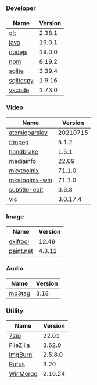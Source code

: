 
### Developer
Name                                                                       | Version
----                                                                       | -------
[git](https://github.com/git-for-windows/git/releases)                     | 2.38.1
[java](https://www.oracle.com/java/technologies/downloads/)                | 19.0.1
[nodejs](https://nodejs.org/en/download/current/)                          | 19.0.0
[npm](https://github.com/npm/cli)                                          | 8.19.2
[sqlite](http://www.sqlite.org/download.html)                              | 3.39.4
[sqlitespy](http://www.yunqa.de/delphi/doku.php/products/sqlitespy/index)  | 1.9.16
[vscode](https://code.visualstudio.com/updates)                            | 1.73.0

### Video
Name                                                                       | Version
----                                                                       | -------
[atomicparsley](https://github.com/wez/atomicparsley)                      | 20210715
[ffmpeg](http://www.ffmpeg.org/download.html)                              | 5.1.2
[handbrake](http://handbrake.fr/downloads.php)                             | 1.5.1
[mediainfo](http://mediaarea.net/us/MediaInfo/Download/Windows)            | 22.09
[mkvtoolnix](https://mkvtoolnix.download/downloads.html)                   | 71.1.0
[mkvtoolnix-win](http://www.fosshub.com/MKVToolNix.html)                   | 71.1.0
[subtitle-edit](https://github.com/SubtitleEdit/subtitleedit/releases)     | 3.6.8
[vlc](https://www.videolan.org/vlc/download-windows.html)                  | 3.0.17.4

### Image
Name                                                                       | Version
----                                                                       | -------
[exiftool](http://www.sno.phy.queensu.ca/~phil/exiftool/)                  | 12.49
[paint.net](http://www.getpaint.net/download.html)                         | 4.3.12

### Audio
Name                                                                       | Version
----                                                                       | -------
[mp3tag](http://www.mp3tag.de/en/download.html)                            | 3.18

### Utility
Name                                                                       | Version
----                                                                       | -------
[7zip](http://www.7-zip.org/download.html)                                 | 22.01
[FileZilla](https://filezilla-project.org/download.php?show_all=1)         | 3.62.0
[ImgBurn](http://www.imgburn.com/index.php?act=download)                   | 2.5.8.0
[Rufus](https://github.com/pbatard/rufus/releases)                         | 3.20
[WinMerge](http://winmerge.org/downloads/)                                 | 2.16.24
